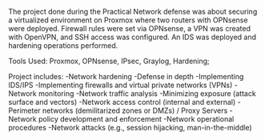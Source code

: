 The project done during the Practical Network defense was about securing a virtualized environment on Proxmox where two routers with OPNsense were deployed. Firewall rules were set via OPNsense, a VPN was created with OpenVPN, and SSH access was configured. An IDS was deployed and hardening operations performed.

Tools Used: Proxmox, OPNsense, IPsec, Graylog, Hardening;

Project includes:
-Network hardening
-Defense in depth
-Implementing IDS/IPS
-Implementing firewalls and virtual private networks (VPNs)
-Network monitoring
-Network traffic analysis
-Minimizing exposure (attack surface and vectors)
-Network access control (internal and external)
-Perimeter networks (demilitarized zones or DMZs) / Proxy Servers
-Network policy development and enforcement
-Network operational procedures
-Network attacks (e.g., session hijacking, man-in-the-middle)
